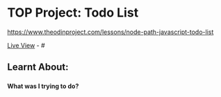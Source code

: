 # TOP Project: Todo List

https://www.theodinproject.com/lessons/node-path-javascript-todo-list

[Live View](#) - #

## Learnt About:

###

#### What was I trying to do?
